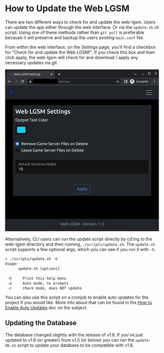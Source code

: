 # How to Update the Web LGSM

There are two different ways to check for and update the web-lgsm. Users can
update the app either through the web interface. Or via the `update.sh` cli
script. Using one of these methods rather than `git pull` is preferable because
it will preserve and backup the users existing `main.conf` file.

From within the web interface, on the *Settings* page, you'll find a checkbox
for "Check for and update the Web LGSM!". If you check this box and then click
apply, the web-lgsm will check for and download / apply any necessary updates
via git.

![Settings Page](images/settings_page.png)

Alternatively, CLI users can run the update script directly by cd'ing to the
web-lgsm directory and then running, `./scripts/update.sh`. The `update.sh`
script supports a few optional args, which you can see if you run it with `-h`.

```
» ./scripts/update.sh -h
Usage:
      update.sh [options]

 -h     Print this help menu
 -a     Auto mode, no prompts
 -c     check mode, does NOT update
```

You can also use this script on a cronjob to enable auto updates for the
project if you would like. More info about that can be found in the [How to
Enable Auto Updates](how_to_enable_auto_updates.md) doc on the subject.

## Updating the Database

The database changed slightly with the release of v1.6. If you've just updated
to v1.6 (or greater) from v1.5 (or below) you can run the `update-db.sh` script
to update your database to be compatible with v1.6.


